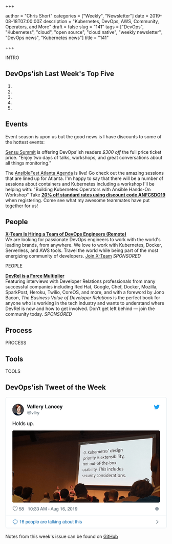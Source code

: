 +++

author = "Chris Short"
categories = ["Weekly", "Newsletter"]
date = 2019-08-18T07:00:00Z
description = "Kubernetes, DevOps, AWS, Community, Operators, and More"
draft = false
slug = "141"
tags = ["DevOps", "Kubernetes", "cloud", "open source", "cloud native", "weekly newsletter", "DevOps news", "Kubernetes news"]
title = "141"

+++

INTRO

## DevOps'ish Last Week's Top Five

1. 
1. 
1. 
1. 
1. 

## Events

Event season is upon us but the good news is I have discounts to some of the hottest events:

[Sensu Summit](https://ti.to/sensu/sensu-summit-2019/discount/DevOpsIsh) is offering DevOps'ish readers *$300 off* the full price ticket price. "Enjoy two days of talks, workshops, and great conversations about all things monitoring."

The [AnsibleFest Atlanta Agenda](https://cshort.co/fest) is live! Go check out the amazing sessions that are lined up for Atlanta. I'm happy to say that there will be a number of sessions about containers and Kubernetes including a workshop I'll be helping with: "Building Kubernetes Operators with Ansible Hands-On Workshop" Take [**20% off standard rates using discount code ANFCSDO19**](https://cshort.co/fest-reg) when registering. Come see what my awesome teammates have put together for us!

## People

[**X-Team Is Hiring a Team of DevOps Engineers (Remote)**](https://x-team.com/remote-devops-engineer-jobs/?utm_source=devopsish&utm_medium=email-ad)  
We are looking for passionate DevOps engineers to work with the world's leading brands, from anywhere. We love to work with Kubernetes, Docker, Serverless, and AWS tools. Travel the world while being part of the most energizing community of developers. [Join X-Team](https://x-team.com/remote-devops-engineer-jobs/?utm_source=devopsish&utm_medium=email-ad) *SPONSORED*

PEOPLE

[**DevRel is a Force Multiplier**](https://cshort.co/2K9XsgV)  
Featuring interviews with Developer Relations professionals from many successful companies including Red Hat, Google, Chef, Docker, Mozilla, SparkPost, Heroku, Twilio, CoreOS, and more, and with a foreword by Jono Bacon, *The Business Value of Developer Relations* is the perfect book for anyone who is working in the tech industry and wants to understand where DevRel is now and how to get involved. Don’t get left behind — join the community today. *SPONSORED*

## Process

PROCESS

## Tools

TOOLS

## DevOps'ish Tweet of the Week

[![DevOps'ish Tweet of the Week][tweet]](https://twitter.com/EricaJoy/status/1158432433324187650)

[tweet]: 141-tweet-of-the-week.png

Notes from this week's issue can be found on [GitHub](https://github.com/chris-short/devopsish.com/blob/master/content/post/141/notes.md)

